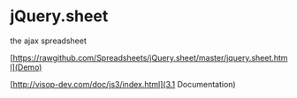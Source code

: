 jQuery.sheet
============

the ajax spreadsheet

[https://rawgithub.com/Spreadsheets/jQuery.sheet/master/jquery.sheet.html](Demo)

[http://visop-dev.com/doc/js3/index.html](3.1 Documentation)
